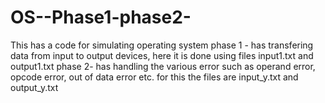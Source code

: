 # OS--Phase1-phase2-
This has a code for simulating operating system
phase 1 - has transfering data from input to output devices, here it is done using files input1.txt and output1.txt
phase 2- has handling the various error such as operand error, opcode error, out of data error etc. for this the files are input_y.txt and output_y.txt
